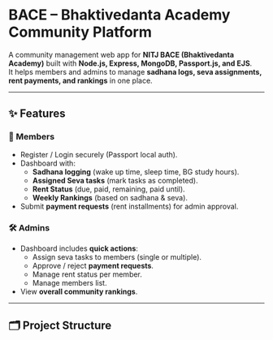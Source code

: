# BACE – Bhaktivedanta Academy Community Platform

A community management web app for **NITJ BACE (Bhaktivedanta Academy)** built with **Node.js, Express, MongoDB, Passport.js, and EJS**.  
It helps members and admins to manage **sadhana logs, seva assignments, rent payments, and rankings** in one place.

---

## ✨ Features

### 👤 Members
- Register / Login securely (Passport local auth).
- Dashboard with:
  - **Sadhana logging** (wake up time, sleep time, BG study hours).
  - **Assigned Seva tasks** (mark tasks as completed).
  - **Rent Status** (due, paid, remaining, paid until).
  - **Weekly Rankings** (based on sadhana & seva).
- Submit **payment requests** (rent installments) for admin approval.

### 🛠️ Admins
- Dashboard includes **quick actions**:
  - Assign seva tasks to members (single or multiple).
  - Approve / reject **payment requests**.
  - Manage rent status per member.
  - Manage members list.
- View **overall community rankings**.

---

## 🗂️ Project Structure

